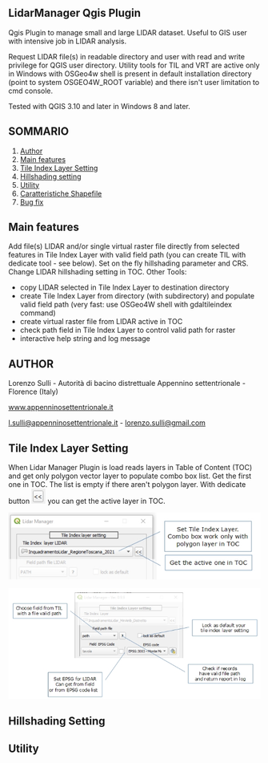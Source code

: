 ## LidarManager Qgis Plugin

Qgis Plugin to manage small and large LIDAR dataset. 
Useful to GIS user with intensive job in LIDAR analysis.

Request LIDAR file(s) in readable directory and user with read and write privilege for QGIS user directory.
Utility tools for TIL and VRT are active only in Windows with OSGeo4w shell is present in default installation directory (point to system OSGEO4W_ROOT variable) and there isn't user limitation to cmd console.

Tested with QGIS 3.10 and later in Windows 8 and later.

## SOMMARIO
1. [Author](#autore)
2. [Main features](#fun_princ)
3. [Tile Index Layer Setting](#til_setting)
5. [Hillshading setting](#hlsd_setting)
6. [Utility](#utility)
7. [Caratteristiche Shapefile](#car_shape)
8. [Bug fix](#bug_fix)

## Main features <a name="fun_princ"></a>

Add file(s) LIDAR and/or single virtual raster file directly from selected features in Tile Index Layer with valid field path (you can create TIL with dedicate tool - see below). 
Set on the fly hillshading parameter and CRS. 
Change LIDAR hillshading setting in TOC.
Other Tools: 
  - copy LIDAR selected in Tile Index Layer to destination directory
  - create Tile Index Layer from directory (with subdirectory) and populate valid field path (very fast: use OSGeo4W shell with gdaltileindex command)
  - create virtual raster file from LIDAR active in TOC
  - check path field in Tile Index Layer to control valid path for raster
  - interactive help string and log message

## AUTHOR <a name="autore"></a>

Lorenzo Sulli - Autorità di bacino distrettuale Appennino settentrionale - Florence (Italy)

www.appenninosettentrionale.it

l.sulli@appenninosettentrionale.it - lorenzo.sulli@gmail.com
 
##  Tile Index Layer Setting <a name="til_setting"></a>

When Lidar Manager Plugin is load reads layers in Table of Content (TOC) and get only polygon vector layer to populate combo box list. Get the first one in TOC. The list is empty if there aren't polygon layer. 
With dedicate button ![alt text](./readme_image/fig2.JPG) you can get the active layer in TOC.

![alt text](./readme_image/fig1.JPG)


![alt text](./readme_image/fig3.JPG)

##  Hillshading Setting <a name="hlsd_setting"></a>

##  Utility <a name="Utility"></a>
